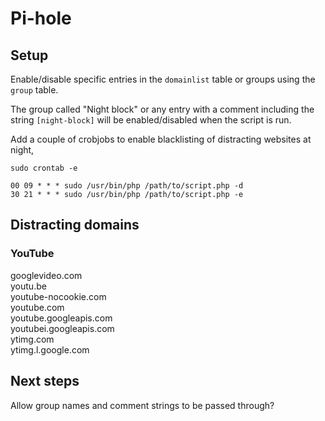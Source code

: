 # Pi-hole

## Setup

Enable/disable specific entries in the `domainlist` table or groups using the `group` table.

The group called "Night block" or any entry with a comment including the string `[night-block]` will be enabled/disabled when the script is run.

Add a couple of crobjobs to enable blacklisting of distracting websites at night,

`sudo crontab -e`

```
00 09 * * * sudo /usr/bin/php /path/to/script.php -d
30 21 * * * sudo /usr/bin/php /path/to/script.php -e
```

## Distracting domains

### YouTube

googlevideo.com  
youtu.be  
youtube-nocookie.com  
youtube.com  
youtube.googleapis.com  
youtubei.googleapis.com  
ytimg.com  
ytimg.l.google.com  

## Next steps

Allow group names and comment strings to be passed through?
